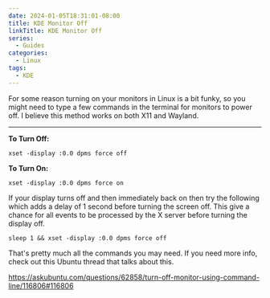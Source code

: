 ```yaml
---
date: 2024-01-05T18:31:01-08:00
title: KDE Monitor Off
linkTitle: KDE Monitor Off
series: 
  - Guides
categories:
  - Linux
tags:
  - KDE
---
```


For some reason turning on your monitors in Linux is a bit funky, so you might need to type a few commands in the terminal for monitors to power off. I believe this method works on both X11 and Wayland.

---



__To Turn Off:__

`xset -display :0.0 dpms force off` 

__To Turn On:__

`xset -display :0.0 dpms force on` 

If your display turns off and then immediately back on then try the following which adds a delay of 1 second before turning the screen off. This give a chance for all events to be processed by the X server before turning the display off.

`sleep 1 && xset -display :0.0 dpms force off`

That's pretty much all the commands you may need. If you need more info, check out this Ubuntu thread that talks about this.

https://askubuntu.com/questions/62858/turn-off-monitor-using-command-line/116806#116806